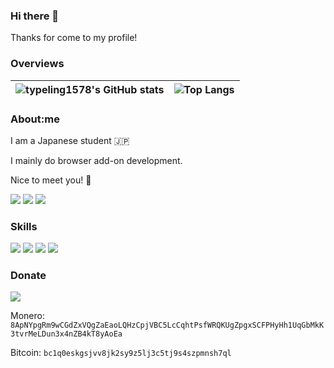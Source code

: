### Hi there 👋

Thanks for come to my profile!

### Overviews

| <img align="center" src="https://github-readme-stats.typeling1578.dev/?username=typeling1578&show_icons=true&theme=transparent&hide_border=true" alt="typeling1578's GitHub stats" /> | <img align="center" src="https://github-readme-stats.typeling1578.dev/top-langs/?username=typeling1578&theme=transparent&layout=compact&hide_border=true&exclude_repo=icns-code-cross-platform,Vivaldia,dino-game,com.android.music" alt="Top Langs" /> |
| ------------- | ------------- |

### About:me
I am a Japanese student 🇯🇵

I mainly do browser add-on development.

Nice to meet you! 🤝

[![](https://img.shields.io/badge/Twitter-typeling1578-1d9bf0.svg?style=for-the-badge&logo=twitter&logoColor=ffffff)](https://twitter.com/typeling1578)
[![](https://img.shields.io/badge/Misskey-typeling1578@misskey.typeling1578.dev-9ec23f.svg?style=for-the-badge&logo=misskey&logoColor=ffffff)]()
[![](https://img.shields.io/badge/YouTube-typeling1578-ff0000.svg?style=for-the-badge&logo=youtube&logoColor=ffffff)](https://www.youtube.com/channel/UCW_yItmX2SbJDiOYBRXn1ZA)


### Skills
[![](https://img.shields.io/badge/-HTML-dd4b25.svg?style=flat-square&logoColor=ffffff)]()
[![](https://img.shields.io/badge/-CSS-254bdd.svg?style=flat-square&logoColor=ffffff)]()
[![](https://img.shields.io/badge/-JavaScript-efd81d.svg?style=flat-square&logoColor=ffffff)]()
[![](https://img.shields.io/badge/-Golang-2cb6aa.svg?style=flat-square&logoColor=ffffff)]()

### Donate

[![](https://c5.patreon.com/external/logo/become_a_patron_button.png)](https://patreon.com/typeling1578)

Monero: `8ApNYpgRm9wCGdZxVQgZaEaoLQHzCpjVBC5LcCqhtPsfWRQKUgZpgxSCFPHyHh1UqGbMkK3tvrMeLDun3x4nZB4kT8yAoEa`

Bitcoin: `bc1q0eskgsjvv8jk2sy9z5lj3c5tj9s4szpmnsh7ql`
